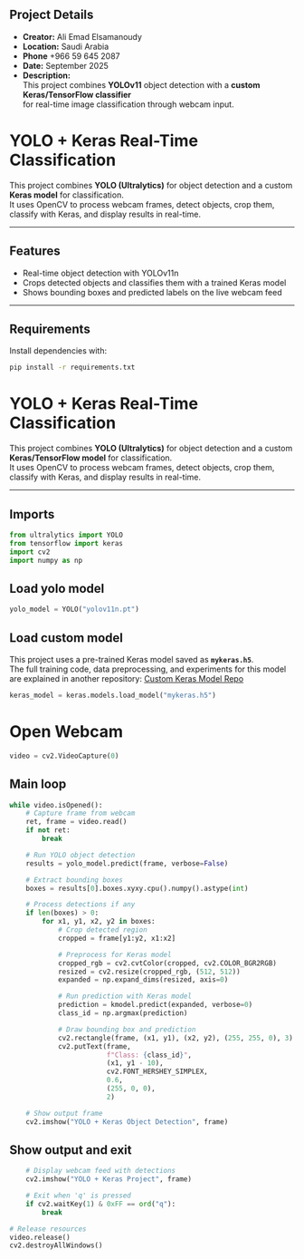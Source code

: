 
## Project Details

- **Creator:** Ali Emad Elsamanoudy 
- **Location:** Saudi Arabia
- **Phone** +966 59 645 2087
- **Date:** September 2025  
- **Description:**  
  This project combines **YOLOv11** object detection with a **custom Keras/TensorFlow classifier**  
  for real-time image classification through webcam input.  


# YOLO + Keras Real-Time Classification


This project combines **YOLO (Ultralytics)** for object detection and a custom **Keras model** for classification.  
It uses OpenCV to process webcam frames, detect objects, crop them, classify with Keras, and display results in real-time.  

---

## Features
- Real-time object detection with YOLOv11n  
- Crops detected objects and classifies them with a trained Keras model  
- Shows bounding boxes and predicted labels on the live webcam feed  

---
## Requirements
Install dependencies with:
```bash
pip install -r requirements.txt
```



# YOLO + Keras Real-Time Classification

This project combines **YOLO (Ultralytics)** for object detection and a custom **Keras/TensorFlow model** for classification.  
It uses OpenCV to process webcam frames, detect objects, crop them, classify with Keras, and display results in real-time.  

---

## Imports
```python
from ultralytics import YOLO
from tensorflow import keras
import cv2
import numpy as np
```

## Load yolo model
```python
yolo_model = YOLO("yolov11n.pt")
```

## Load custom model

This project uses a pre-trained Keras model saved as **`mykeras.h5`**.  
The full training code, data preprocessing, and experiments for this model are explained in another repository:   [Custom Keras Model Repo](https://github.com/YOUR-USERNAME/keras-model-repo) 
```python
keras_model = keras.models.load_model("mykeras.h5")
```


# Open Webcam 
```python
video = cv2.VideoCapture(0)
```

## Main loop
```python
while video.isOpened():
    # Capture frame from webcam
    ret, frame = video.read()
    if not ret:
        break

    # Run YOLO object detection
    results = yolo_model.predict(frame, verbose=False)

    # Extract bounding boxes
    boxes = results[0].boxes.xyxy.cpu().numpy().astype(int)

    # Process detections if any
    if len(boxes) > 0:
        for x1, y1, x2, y2 in boxes:
            # Crop detected region
            cropped = frame[y1:y2, x1:x2]

            # Preprocess for Keras model
            cropped_rgb = cv2.cvtColor(cropped, cv2.COLOR_BGR2RGB)
            resized = cv2.resize(cropped_rgb, (512, 512))
            expanded = np.expand_dims(resized, axis=0)

            # Run prediction with Keras model
            prediction = kmodel.predict(expanded, verbose=0)
            class_id = np.argmax(prediction)

            # Draw bounding box and prediction
            cv2.rectangle(frame, (x1, y1), (x2, y2), (255, 255, 0), 3)
            cv2.putText(frame,
                        f"Class: {class_id}",
                        (x1, y1 - 10),
                        cv2.FONT_HERSHEY_SIMPLEX,
                        0.6,
                        (255, 0, 0),
                        2)

    # Show output frame
    cv2.imshow("YOLO + Keras Object Detection", frame)

```
## Show output and exit
```python
    # Display webcam feed with detections
    cv2.imshow("YOLO + Keras Project", frame)

    # Exit when 'q' is pressed
    if cv2.waitKey(1) & 0xFF == ord("q"):
        break

# Release resources
video.release()
cv2.destroyAllWindows()
```

    

